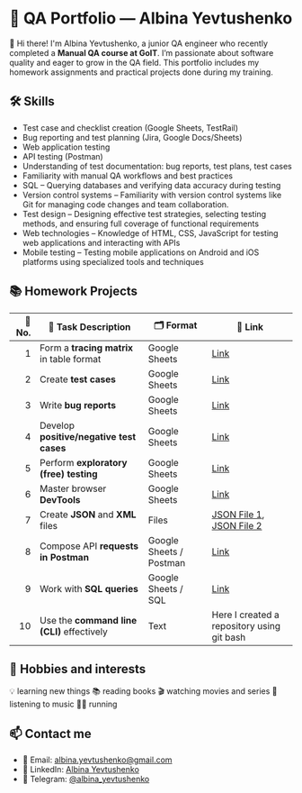# 🐞 QA Portfolio — Albina Yevtushenko

👋 Hi there! I'm Albina Yevtushenko, a junior QA engineer who recently completed a **Manual QA course at GoIT**. I’m passionate about software quality and eager to grow in the QA field. This portfolio includes my homework assignments and practical projects done during my training.

## 🛠️ Skills

- Test case and checklist creation (Google Sheets, TestRail)
- Bug reporting and test planning (Jira, Google Docs/Sheets)
- Web application testing
- API testing (Postman)
- Understanding of test documentation: bug reports, test plans, test cases
- Familiarity with manual QA workflows and best practices
- SQL – Querying databases and verifying data accuracy during testing
- Version control systems – Familiarity with version control systems like Git for managing code changes and team collaboration.
- Test design – Designing effective test strategies, selecting testing methods, and ensuring full coverage of functional requirements
- Web technologies – Knowledge of HTML, CSS, JavaScript for testing web applications and interacting with APIs
- Mobile testing – Testing mobile applications on Android and iOS platforms using specialized tools and techniques

  
## 📚 Homework Projects

| 🔢 No. | 🧩 Task Description                        | 🗂️ Format            | 🔗 Link                                                                                                                                                                      |
| -----: | ------------------------------------------ | --------------------- | ---------------------------------------------------------------------------------------------------------------------------------------------------------------------------- |
|      1 | Form a **tracing matrix** in table format  | Google Sheets         | [Link](https://docs.google.com/spreadsheets/d/1rdt3qTqDPHQ-PIOLPJMzMjZn-npzhNU2D6ILYfAvut0/edit?gid=0#gid=0)                                                                 |
|      2 | Create **test cases**                      | Google Sheets         | [Link](https://docs.google.com/spreadsheets/d/13BkoYvh-ZTKx8JLr2t0dXwpXRFzArwsrITzM1QxlMXs/edit?gid=2123363303#gid=2123363303)                                               |
|      3 | Write **bug reports**                      | Google Sheets         | [Link](https://docs.google.com/spreadsheets/d/1UBdhecXOgfv3DPRUooj19568MyhJ1JfnpfG8VgHOtK4/edit?gid=1943108804#gid=1943108804)                                               |
|      4 | Develop **positive/negative test cases**   | Google Sheets         | [Link](https://docs.google.com/spreadsheets/d/1AbcHmItXfXoM3pb8mgEZ3-5XDj6Ju9_m0Vz_iZ7aMDg/edit?gid=2123363303#gid=2123363303)                                               |
|      5 | Perform **exploratory (free) testing**     | Google Sheets          | [Link](https://docs.google.com/spreadsheets/d/1Xjtawvqg7sK1wYWEGJB-hP_ImQaa1eV7VJit6nOb0Go/edit?gid=0#gid=0)                                                                 |
|      6 | Master browser **DevTools**                | Google Sheets           | [Link](https://docs.google.com/spreadsheets/d/1tTav1mQEeuyedlP7B0myct-L7wfrzyxKAJ2eSIFLojk/edit?gid=0#gid=0)                                                                 |
|      7 | Create **JSON** and **XML** files          |  Files   | [JSON File 1](https://drive.google.com/file/d/1_6GTHGeqfLdsOAjg9wzX9Zu0kGZDSL3_/view), [JSON File 2](https://drive.google.com/file/d/1UmnE41yXl-4PUN-Mwa_cboo8bc9TZqTr/view) |
|      8 | Compose API **requests in Postman**        | Google Sheets / Postman | [Link](https://docs.google.com/spreadsheets/d/1J6p2olHnyG3ZuA73giJc5ydSuKFD65O1DqN5aqi1_XI/edit?gid=196729928#gid=196729928)                                                 |
|      9 | Work with **SQL queries**                  | Google Sheets / SQL     | [Link](https://docs.google.com/spreadsheets/d/15EFMcxLgb51HSGo4Cak_PVxqv6oLgHuzKk0364jBDXs/edit?gid=196729928#gid=196729928)                                                 |
|     10 | Use the **command line (CLI)** effectively | Text           | Here I created a repository using git bash                                                                                                                                                                          |


## 💖 Hobbies and interests

💡 learning new things
📚 reading books
🎬 watching movies and series
🎵 listening to music
🏃‍♂️ running

## 📫 Contact me

- 📧 Email: albina.yevtushenko@gmail.com  
- 💼 LinkedIn: [Albina Yevtushenko](https://www.linkedin.com/in/albina-yevtushenko)  
- 💬 Telegram: [@albina_yevtushenko](https://t.me/albina_yevtushenko)
